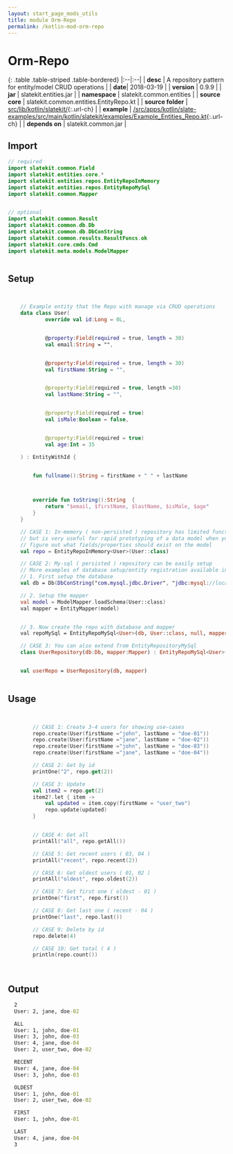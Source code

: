 ```yaml
---
layout: start_page_mods_utils
title: module Orm-Repo
permalink: /kotlin-mod-orm-repo
---
```


# Orm-Repo

{: .table .table-striped .table-bordered}
|:--|:--|
| **desc** | A repository pattern for entity/model CRUD operations | 
| **date**| 2018-03-19 |
| **version** | 0.9.9  |
| **jar** | slatekit.entities.jar  |
| **namespace** | slatekit.common.entities  |
| **source core** | slatekit.common.entities.EntityRepo.kt  |
| **source folder** | [src/lib/kotlin/slatekit/](https://github.com/code-helix/slatekit/tree/master/src/lib/kotlin/slatekit/){:.url-ch}  |
| **example** | [/src/apps/kotlin/slate-examples/src/main/kotlin/slatekit/examples/Example_Entities_Repo.kt](https://github.com/code-helix/slatekit/tree/master/src/lib/kotlin/slatekit-examples/src/main/kotlin/slatekit/examples/Example_Entities_Repo.kt){:.url-ch} |
| **depends on** |  slatekit.common.jar  |

## Import
```kotlin 
// required 
import slatekit.common.Field
import slatekit.entities.core.*
import slatekit.entities.repos.EntityRepoInMemory
import slatekit.entities.repos.EntityRepoMySql
import slatekit.common.Mapper


// optional 
import slatekit.common.Result
import slatekit.common.db.Db
import slatekit.common.db.DbConString
import slatekit.common.results.ResultFuncs.ok
import slatekit.core.cmds.Cmd
import slatekit.meta.models.ModelMapper



```

## Setup
```kotlin


    // Example entity that the Repo with manage via CRUD operations
    data class User(
            override val id:Long = 0L,


            @property:Field(required = true, length = 30)
            val email:String = "",


            @property:Field(required = true, length = 30)
            val firstName:String = "",


            @property:Field(required = true, length =30)
            val lastName:String = "",


            @property:Field(required = true)
            val isMale:Boolean = false,


            @property:Field(required = true)
            val age:Int = 35

    ) : EntityWithId {


        fun fullname():String = firstName + " " + lastName



        override fun toString():String  {
            return "$email, $firstName, $lastName, $isMale, $age"
        }
    }

    // CASE 1: In-memory ( non-persisted ) repository has limited functionality
    // but is very useful for rapid prototyping of a data model when you are trying to
    // figure out what fields/properties should exist on the model
    val repo = EntityRepoInMemory<User>(User::class)

    // CASE 2: My-sql ( persisted ) repository can be easily setup
    // More examples of database setup/entity registration available in Setup/Registration docs.
    // 1. First setup the database
    val db = Db(DbConString("com.mysql.jdbc.Driver", "jdbc:mysql://localhost/user_db", "root", "abcdefghi"))

    // 2. Setup the mapper
    val model = ModelMapper.loadSchema(User::class)
    val mapper = EntityMapper(model)


    // 3. Now create the repo with database and mapper
    val repoMySql = EntityRepoMySql<User>(db, User::class, null, mapper)

    // CASE 3: You can also extend from EntityRepositoryMySql
    class UserRepository(db:Db, mapper:Mapper) : EntityRepoMySql<User>(db, User::class)


    val userRepo = UserRepository(db, mapper)
    

```

## Usage
```kotlin


        // CASE 1: Create 3-4 users for showing use-cases
        repo.create(User(firstName ="john", lastName = "doe-01"))
        repo.create(User(firstName ="jane", lastName = "doe-02"))
        repo.create(User(firstName ="john", lastName = "doe-03"))
        repo.create(User(firstName ="jane", lastName = "doe-04"))

        // CASE 2: Get by id
        printOne("2", repo.get(2))

        // CASE 3: Update
        val item2 = repo.get(2)
        item2?.let { item ->
            val updated = item.copy(firstName = "user_two")
            repo.update(updated)
        }


        // CASE 4: Get all
        printAll("all", repo.getAll())

        // CASE 5: Get recent users ( 03, 04 )
        printAll("recent", repo.recent(2))

        // CASE 6: Get oldest users ( 01, 02 )
        printAll("oldest", repo.oldest(2))

        // CASE 7: Get first one ( oldest - 01 )
        printOne("first", repo.first())

        // CASE 8: Get last one ( recent - 04 )
        printOne("last", repo.last())

        // CASE 9: Delete by id
        repo.delete(4)

        // CASE 10: Get total ( 4 )
        println(repo.count())

        

```


## Output

```bat
  2
  User: 2, jane, doe-02

  ALL
  User: 1, john, doe-01
  User: 3, john, doe-03
  User: 4, jane, doe-04
  User: 2, user_two, doe-02

  RECENT
  User: 4, jane, doe-04
  User: 3, john, doe-03

  OLDEST
  User: 1, john, doe-01
  User: 2, user_two, doe-02

  FIRST
  User: 1, john, doe-01

  LAST
  User: 4, jane, doe-04
  3
```
